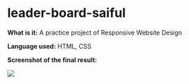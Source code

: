 ﻿# leader-board-saiful

<b>What is it:</b> A practice project of Responsive Website Design

<b>Language used:</b> HTML, CSS

<b>Screenshot of the final result:</b>

<img src="https://res.cloudinary.com/ronouk/image/upload/v1693813978/ph-leaderboard_emtf5n.png">
